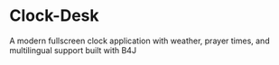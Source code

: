 # Clock-Desk
A modern fullscreen clock application with weather, prayer times, and multilingual support built with B4J
